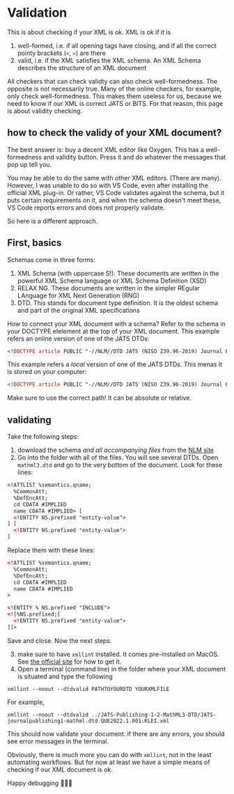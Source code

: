 # Validation

This is about checking if your XML is ok. XML is ok if it is

1. well-formed, i.e. if all opening tags have closing, and if all the correct pointy brackets (`<`, `>`) are there
2. valid, i.e. if the XML satisfies the XML schema. An XML Schema describes the structure of an XML document

All checkers that can check validty can also check well-formedness. The opposite is not necessarily true. Many of the online checkers, for example, only check well-formedness. This makes them useless for us, because we need to know if our XML is correct JATS or BITS. For that reason, this page is about validity checking.

## how to check the validy of your XML document?

The best answer is: buy a decent XML editor like Oxygen. This has a well-formedness and validity button. Press it and do whatever the messages that pop up tell you. 

You may be able to do the same with other XML editors. (There are many). However, I was unable to do so with VS Code, even after installing the official XML plug-in. Or rather, VS Code validates against the schema, but it puts certain requirements on it, and when the schema doesn't meet these, VS Code reports errors and does not properly validate.

So here is a different approach.

## First, basics

Schemas come in three forms:

1. XML Schema (with  uppercase S!). These documents are written in the powerful XML Schema language or XML Schema Definition (XSD)
2. RELAX NG. These documents are written in the simpler REgular LAnguage for XML Next Generation (RNG)
3. DTD. This stands for document type definition. It is the oldest schema and part of the original XML specifications

How to connect your XML document with a schema? Refer to the schema in your DOCTYPE elelement at the top of your XML document. This example refers an online version of one of the JATS DTDs:

```xml
<!DOCTYPE article PUBLIC "-//NLM//DTD JATS (NISO Z39.96-2019) Journal Publishing DTD v1.2 20190208//EN" "JATS-journalpublishing1-mathml.dtd"> 
```

This example refers a _local_ version of one of the JATS DTDs. This menas it is stored on your computer:

```xml
<!DOCTYPE article PUBLIC "-//NLM//DTD JATS (NISO Z39.96-2019) Journal Publishing DTD v1.2 20190208//EN" "../JATS-Publishing-1-2-MathML3-DTD/JATS-journalpublishing1-mathml.dtd"> 
```

Make sure to use the correct path! It can be absolute or relative. 

## validating
Take the following steps:

1. download the schema _and all accompanying files_ from the [NLM site](https://jats.nlm.nih.gov/publishing/tag-library/1.2/chapter/which-dtd.html)
2. Go into the folder with all of the files. You will see several DTDs. Open `mathml3.dtd` and go to the very bottom of the document. Look for these lines:

```xml
<!ATTLIST %semantics.qname;
  %CommonAtt;
  %DefEncAtt;
  cd CDATA #IMPLIED
  name CDATA #IMPLIED> [
  <!ENTITY NS.prefixed "entity-value">
] [
  <!ENTITY NS.prefixed "entity-value">
]
```

Replace them with these lines:

```xml
<!ATTLIST %semantics.qname;
  %CommonAtt;
  %DefEncAtt;
  cd CDATA #IMPLIED
  name CDATA #IMPLIED
>

<!ENTITY % NS.prefixed "INCLUDE">
<![%NS.prefixed;[
  <!ENTITY NS.prefixed "entity-value">
]]>

```

Save and close. Now the next steps.

3. make sure to have `xmllint` installed. It comes pre-installed on MacOS. See [the official site](https://gitlab.gnome.org/GNOME/libxml2/-/wikis/home) for how to get it.
4. Open a terminal (command line) in the folder where your XML document is situated and type the following

```ls
xmllint --noout --dtdvalid PATHTOYOURDTD YOURXMLFILE
```

For example, 
```ls
xmllint --noout --dtdvalid ../JATS-Publishing-1-2-MathML3-DTD/JATS-journalpublishing1-mathml.dtd QUE2022.1.001.KLEI.xml
```

This should now validate your document. if there are any errors, you should see error messages in the terminal. 

Obviously, there is _much_ more you can do with `xmllint`, not in the least automating workflows. But for now at least we have a simple means of checking if our XML document is ok.

Happy debugging 🐞🐞🐞 
